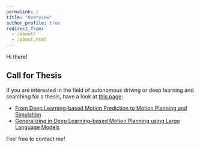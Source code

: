 ```yaml
---
permalink: /
title: "Overview"
author_profile: true
redirect_from: 
  - /about/
  - /about.html
---
```


Hi there!

## Call for Thesis
If you are interested in the field of autonomous driving or deep learning and searching for a thesis, have a look at [this page](https://www.mrt.kit.edu/english/studip.php):
- [From Deep Learning-based Motion Prediction to Motion Planning and Simulation](https://www.mrt.kit.edu/z/download/studip/From_Deep_Learning-based_Motion_Prediction_to_Motion_Planning_and_Simulation.pdf)
- [Generalizing in Deep Learning-based Motion Planning using Large Language Models](https://www.mrt.kit.edu/z/download/studip/Generalizing_in_Deep_Learning-based_Motion_Planning_using_Large_Language_Models.pdf)

Feel free to contact me!